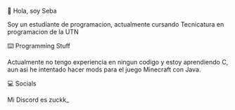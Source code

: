 👋 Hola, soy Seba

Soy un estudiante de programacion, actualmente cursando Tecnicatura en programacion de la UTN

⌨️ Programming Stuff

Actualmente no tengo experiencia en ningun codigo y estoy aprendiendo C, aun asi he intentado hacer mods para el juego Minecraft con Java.

💻 Socials

Mi Discord es zuckk_ 
